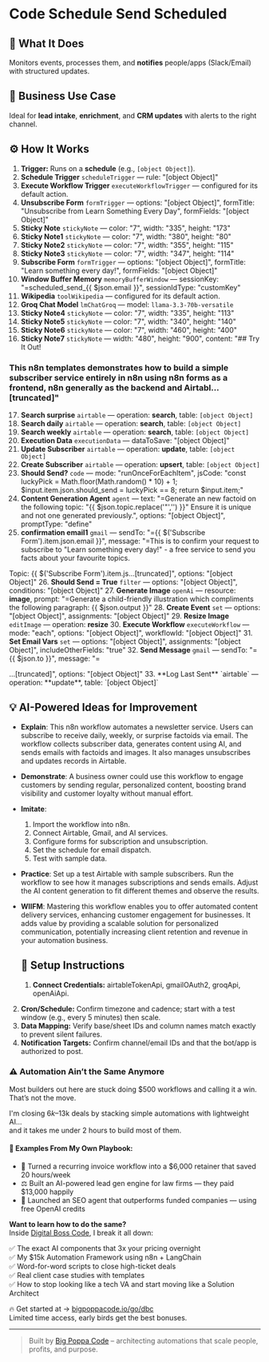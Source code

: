 # Code Schedule Send Scheduled
  ## 🚀 What It Does
  Monitors events, processes them, and **notifies** people/apps (Slack/Email) with structured updates.
  
  ## 💼 Business Use Case
  Ideal for **lead intake**, **enrichment**, and **CRM updates** with alerts to the right channel.
  
  ## ⚙️ How It Works
  1. **Trigger:** Runs on a **schedule** (e.g., `[object Object]`).
  2. **Schedule Trigger** `scheduleTrigger` — rule: "[object Object]"
3. **Execute Workflow Trigger** `executeWorkflowTrigger` — configured for its default action.
4. **Unsubscribe Form** `formTrigger` — options: "[object Object]", formTitle: "Unsubscribe from Learn Something Every Day", formFields: "[object Object]"
5. **Sticky Note** `stickyNote` — color: "7", width: "335", height: "173"
6. **Sticky Note1** `stickyNote` — color: "7", width: "380", height: "80"
7. **Sticky Note2** `stickyNote` — color: "7", width: "355", height: "115"
8. **Sticky Note3** `stickyNote` — color: "7", width: "347", height: "114"
9. **Subscribe Form** `formTrigger` — options: "[object Object]", formTitle: "Learn something every day!", formFields: "[object Object]"
10. **Window Buffer Memory** `memoryBufferWindow` — sessionKey: "=scheduled_send_{{ $json.email }}", sessionIdType: "customKey"
11. **Wikipedia** `toolWikipedia` — configured for its default action.
12. **Groq Chat Model** `lmChatGroq` — model: `llama-3.3-70b-versatile`
13. **Sticky Note4** `stickyNote` — color: "7", width: "335", height: "113"
14. **Sticky Note5** `stickyNote` — color: "7", width: "340", height: "140"
15. **Sticky Note6** `stickyNote` — color: "7", width: "460", height: "400"
16. **Sticky Note7** `stickyNote` — width: "480", height: "900", content: "## Try It Out!

### This n8n templates demonstrates how to build a simple subscriber service entirely in n8n using n8n forms as a frontend, n8n generally as the backend and Airtabl…[truncated]"
17. **Search surprise** `airtable` — operation: **search**, table: `[object Object]`
18. **Search daily** `airtable` — operation: **search**, table: `[object Object]`
19. **Search weekly** `airtable` — operation: **search**, table: `[object Object]`
20. **Execution Data** `executionData` — dataToSave: "[object Object]"
21. **Update Subscriber** `airtable` — operation: **update**, table: `[object Object]`
22. **Create Subscriber** `airtable` — operation: **upsert**, table: `[object Object]`
23. **Should Send?** `code` — mode: "runOnceForEachItem", jsCode: "const luckyPick = Math.floor(Math.random() * 10) + 1;
$input.item.json.should_send = luckyPick == 8;
return $input.item;"
24. **Content Generation Agent** `agent` — text: "=Generate an new factoid on the following topic: "{{ $json.topic.replace('"','') }}"
Ensure it is unique and not one generated previously.", options: "[object Object]", promptType: "define"
25. **confirmation email1** `gmail` — sendTo: "={{ $('Subscribe Form').item.json.email }}", message: "=This is to confirm your request to subscribe to "Learn something every day!" - a free service to send you facts about your favourite topics.

Topic: {{ $('Subscribe Form').item.js…[truncated]", options: "[object Object]"
26. **Should Send = True** `filter` — options: "[object Object]", conditions: "[object Object]"
27. **Generate Image** `openAi` — resource: **image**, prompt: "=Generate a child-friendly illustration which compliments the following paragraph:
{{ $json.output }}"
28. **Create Event** `set` — options: "[object Object]", assignments: "[object Object]"
29. **Resize Image** `editImage` — operation: **resize**
30. **Execute Workflow** `executeWorkflow` — mode: "each", options: "[object Object]", workflowId: "[object Object]"
31. **Set Email Vars** `set` — options: "[object Object]", assignments: "[object Object]", includeOtherFields: "true"
32. **Send Message** `gmail` — sendTo: "={{ $json.to }}", message: "=<!DOCTYPE html>
<html lang="en">
<head>
 <meta charset="UTF-8">
 <meta name="viewport" content="width=device-width, initial-scale=1.0">
 <title>{{ $json.subject }}</title>
</head>…[truncated]", options: "[object Object]"
33. **Log Last Sent** `airtable` — operation: **update**, table: `[object Object]`
  
  ## 💡 AI-Powered Ideas for Improvement
  - **Explain**: This n8n workflow automates a newsletter service. Users can subscribe to receive daily, weekly, or surprise factoids via email. The workflow collects subscriber data, generates content using AI, and sends emails with factoids and images. It also manages unsubscribes and updates records in Airtable.

- **Demonstrate**: A business owner could use this workflow to engage customers by sending regular, personalized content, boosting brand visibility and customer loyalty without manual effort.

- **Imitate**: 
  1. Import the workflow into n8n.
  2. Connect Airtable, Gmail, and AI services.
  3. Configure forms for subscription and unsubscription.
  4. Set the schedule for email dispatch.
  5. Test with sample data.

- **Practice**: Set up a test Airtable with sample subscribers. Run the workflow to see how it manages subscriptions and sends emails. Adjust the AI content generation to fit different themes and observe the results.

- **WIIFM**: Mastering this workflow enables you to offer automated content delivery services, enhancing customer engagement for businesses. It adds value by providing a scalable solution for personalized communication, potentially increasing client retention and revenue in your automation business.
  
  ## 🔧 Setup Instructions
  1. **Connect Credentials:** airtableTokenApi, gmailOAuth2, groqApi, openAiApi.
2. **Cron/Schedule:** Confirm timezone and cadence; start with a test window (e.g., every 5 minutes) then scale.
3. **Data Mapping:** Verify base/sheet IDs and column names match exactly to prevent silent failures.
4. **Notification Targets:** Confirm channel/email IDs and that the bot/app is authorized to post.
  
### ⚠️ Automation Ain’t the Same Anymore

Most builders out here are stuck doing $500 workflows and calling it a win.  
That’s not the move.  

I'm closing $6k–$13k deals by stacking simple automations with lightweight AI...  
and it takes me under 2 hours to build most of them.

#### 🧠 Examples From My Own Playbook:
- 🔁 Turned a recurring invoice workflow into a $6,000 retainer that saved 20 hours/week  
- ⚖️ Built an AI-powered lead gen engine for law firms — they paid $13,000 happily  
- 🚀 Launched an SEO agent that outperforms funded companies — using free OpenAI credits  

**Want to learn how to do the same?**  
Inside [Digital Boss Code](https://bigpoppacode.io/go/dbc), I break it all down:

✅ The exact AI components that 3x your pricing overnight  
✅ My $15k Automation Framework using n8n + LangChain  
✅ Word-for-word scripts to close high-ticket deals  
✅ Real client case studies with templates  
✅ How to stop looking like a tech VA and start moving like a Solution Architect  

🔥 Get started at → [bigpoppacode.io/go/dbc](https://bigpoppacode.io/go/dbc)  
Limited time access, early birds get the best bonuses.

---
> Built by [Big Poppa Code](https://bigpoppacode.io) – architecting automations that scale people, profits, and purpose.
  